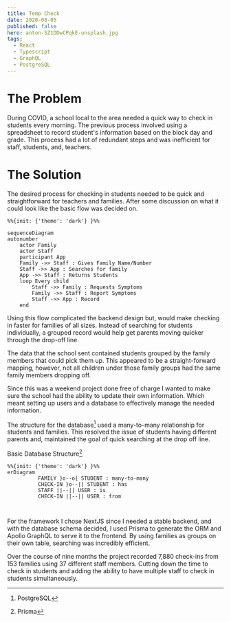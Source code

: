 ```yaml
---
title: Temp Check
date: 2020-08-05
published: false
hero: anton-SZ1DDwCPqkE-unsplash.jpg
tags:
  - React
  - Typescript
  - GraphQL
  - PostgreSQL
---
```

# The Problem

During COVID, a school local to the area needed a quick way to check in students every morning. The previous process involved using a spreadsheet to record student's information based on the block day and grade. This process had a lot of redundant steps and was inefficient for staff, students, and, teachers. 

# The Solution

The desired process for checking in students needed to be quick and straightforward for teachers and families. After some discussion on what it could look like the basic flow was decided on.


```mermaid
%%{init: {'theme': 'dark'} }%%

sequenceDiagram
autonumber
    actor Family
    actor Staff
    participant App
    Family ->> Staff : Gives Family Name/Number
    Staff ->> App : Searches for family
    App ->> Staff : Returns Students
    loop Every child
        Staff ->> Family : Requests Symptoms
        Family ->> Staff : Report Symptoms
        Staff ->> App : Record
    end
```

Using this flow complicated the backend design but, would make checking in faster for families of all sizes. Instead of searching for students individually, a grouped record would help get parents moving quicker through the drop-off line. 


The data that the school sent contained students grouped by the family members that could pick them up. This appeared to be a straight-forward mapping, however, not all children under those family groups had the same family members dropping off.

Since this was a weekend project done free of charge I wanted to make sure the school had the ability to update their own information. Which meant setting up users and a database to effectively manage the needed information.


The structure for the database[^postgres] used a many-to-many relationship for students and families. This resolved the issue of students having different parents and, maintained the goal of quick searching at the drop off line.

Basic Database Structure[^Prisma]
```mermaid
%%{init: {'theme': 'dark'} }%%
erDiagram
          FAMILY }o--o{ STUDENT : many-to-many
          CHECK-IN }o--|| STUDENT : has
          STAFF ||--|| USER : is
          CHECK-IN ||--|| USER : from

          
```

For the framework I chose NextJS since I needed a stable backend, and with the database schema decided, I used Prisma to generate the ORM and Apollo GraphQL to serve it to the frontend. By using families as groups on their own table, searching was incredibly efficient. 

Over the course of nine months the project recorded 7,880 check-ins from 153 families using 37 different staff members. Cutting down the time to check in students and adding the ability to have multiple staff to check in students simultaneously. 






[^postgres]: PostgreSQL

[^Prisma]: Prisma






<!-- Able to check-in 153 families with 208 students.  -->
